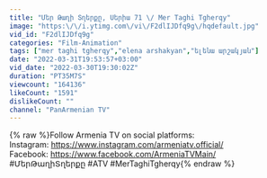 ```yaml
---
title: "Մեր Թաղի Տղերքը, Սերիա 71 \/ Mer Taghi Tgherqy"
image: "https:\/\/i.ytimg.com\/vi\/F2dlIJDfq9g\/hqdefault.jpg"
vid_id: "F2dlIJDfq9g"
categories: "Film-Animation"
tags: ["mer taghi tgherqy","elena arshakyan","ելենա արշակյան"]
date: "2022-03-31T19:53:57+03:00"
vid_date: "2022-03-30T19:30:02Z"
duration: "PT35M7S"
viewcount: "164136"
likeCount: "1591"
dislikeCount: ""
channel: "PanArmenian TV"
---
```

{% raw %}Follow Armenia TV on social platforms:<br />Instagram: <a rel="nofollow" target="blank" href="https://www.instagram.com/armeniatv.official/">https://www.instagram.com/armeniatv.official/</a><br />Facebook: <a rel="nofollow" target="blank" href="https://www.facebook.com/ArmeniaTVMain/">https://www.facebook.com/ArmeniaTVMain/</a><br />#ՄերԹաղիՏղերքը #ATV #MerTaghiTgherqy{% endraw %}
